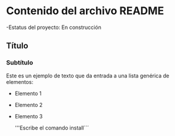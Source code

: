 <H1>Contenido del archivo README</H1>
-Estatus del proyecto: En construcción

## Título
### Subtítulo
Este es un ejemplo de texto que da entrada a una lista genérica de elementos:
- Elemento 1
- Elemento 2
- Elemento 3

  '''Escribe el comando install´´´
